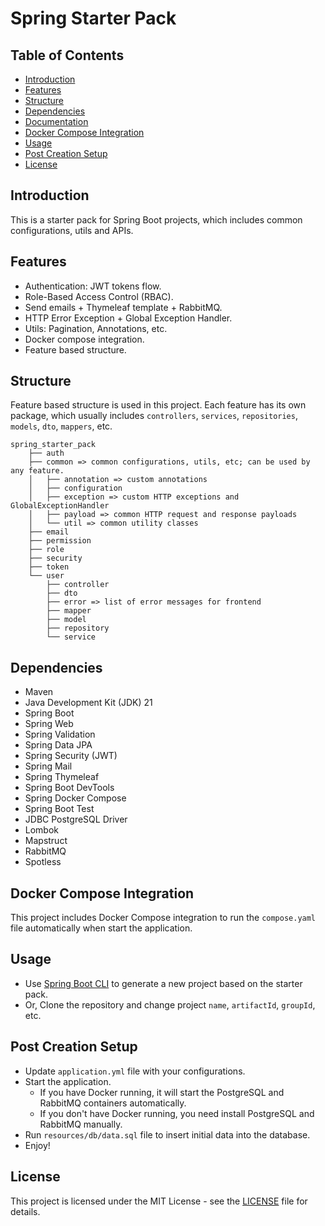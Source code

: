 # Spring Starter Pack

## Table of Contents
- [Introduction](#introduction)
- [Features](#features)
- [Structure](#structure)
- [Dependencies](#dependencies)
- [Documentation](DOCUMENTATION.md)
- [Docker Compose Integration](#docker-compose-integration)
- [Usage](#usage)
- [Post Creation Setup](#post-creation-setup)
- [License](#license)

## Introduction
This is a starter pack for Spring Boot projects, which includes common configurations, utils and APIs.

## Features
- Authentication: JWT tokens flow.
- Role-Based Access Control (RBAC).
- Send emails + Thymeleaf template + RabbitMQ.
- HTTP Error Exception + Global Exception Handler.
- Utils: Pagination, Annotations, etc.
- Docker compose integration.
- Feature based structure.

## Structure
Feature based structure is used in this project. Each feature has its own package, which usually includes `controllers`, `services`, `repositories`, `models`, `dto`, `mappers`, etc.

```text
spring_starter_pack
    ├── auth
    ├── common => common configurations, utils, etc; can be used by any feature.
    │   ├── annotation => custom annotations
    │   ├── configuration
    │   ├── exception => custom HTTP exceptions and GlobalExceptionHandler
    │   ├── payload => common HTTP request and response payloads
    │   └── util => common utility classes
    ├── email
    ├── permission
    ├── role
    ├── security
    ├── token
    └── user
        ├── controller
        ├── dto
        ├── error => list of error messages for frontend
        ├── mapper
        ├── model
        ├── repository
        └── service
```

## Dependencies
- Maven
- Java Development Kit (JDK) 21
- Spring Boot
- Spring Web
- Spring Validation
- Spring Data JPA
- Spring Security (JWT)
- Spring Mail
- Spring Thymeleaf
- Spring Boot DevTools
- Spring Docker Compose
- Spring Boot Test
- JDBC PostgreSQL Driver
- Lombok
- Mapstruct
- RabbitMQ
- Spotless

## Docker Compose Integration
This project includes Docker Compose integration to run the `compose.yaml` file automatically when start the application.

## Usage
- Use [Spring Boot CLI](https://github.com/theapplegeek/Spring-Boot-CLI) to generate a new project based on the starter pack.
- Or, Clone the repository and change project `name`, `artifactId`, `groupId`, etc.

## Post Creation Setup
- Update `application.yml` file with your configurations.
- Start the application. 
  - If you have Docker running, it will start the PostgreSQL and RabbitMQ containers automatically.
  - If you don't have Docker running, you need install PostgreSQL and RabbitMQ manually.
- Run `resources/db/data.sql` file to insert initial data into the database.
- Enjoy!

## License
This project is licensed under the MIT License - see the [LICENSE](LICENSE.md) file for details.